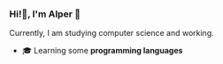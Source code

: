 ### Hi!👋, I'm **Alper 🌙**
Currently, I am studying computer science and working.
- 🎓 Learning some **programming languages**
